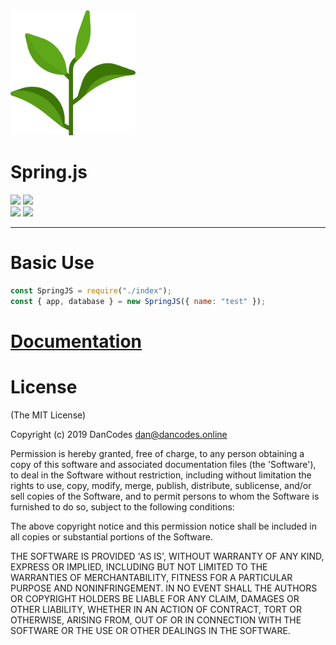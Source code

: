 <img src="./docs/logo.png" width="200px">

# Spring.js

<img src="https://circleci.com/gh/dan-online/spring.js.svg?style=svg&circle-token=f474a522a9749f7c41056ba4c2f1044cc3f65bf3"> <img src="https://david-dm.org/dan-online/spring.js.svg">
<br><img src="https://api.codacy.com/project/badge/Grade/d6edf679d05f4da183d94b9ffcfc5dff"> <a href="https://dancodes.online" target="_blank"><img src="https://img.shields.io/badge/Created%20by-DanCodes-1abc9c.svg"></a>

<hr>

# Basic Use

```js
const SpringJS = require("./index");
const { app, database } = new SpringJS({ name: "test" });
```

# [Documentation](https://spring-js.gitbook.io)

# License

(The MIT License)

Copyright (c) 2019 DanCodes <dan@dancodes.online>

Permission is hereby granted, free of charge, to any person obtaining
a copy of this software and associated documentation files (the
'Software'), to deal in the Software without restriction, including
without limitation the rights to use, copy, modify, merge, publish,
distribute, sublicense, and/or sell copies of the Software, and to
permit persons to whom the Software is furnished to do so, subject to
the following conditions:

The above copyright notice and this permission notice shall be
included in all copies or substantial portions of the Software.

THE SOFTWARE IS PROVIDED 'AS IS', WITHOUT WARRANTY OF ANY KIND,
EXPRESS OR IMPLIED, INCLUDING BUT NOT LIMITED TO THE WARRANTIES OF
MERCHANTABILITY, FITNESS FOR A PARTICULAR PURPOSE AND NONINFRINGEMENT.
IN NO EVENT SHALL THE AUTHORS OR COPYRIGHT HOLDERS BE LIABLE FOR ANY
CLAIM, DAMAGES OR OTHER LIABILITY, WHETHER IN AN ACTION OF CONTRACT,
TORT OR OTHERWISE, ARISING FROM, OUT OF OR IN CONNECTION WITH THE
SOFTWARE OR THE USE OR OTHER DEALINGS IN THE SOFTWARE.
